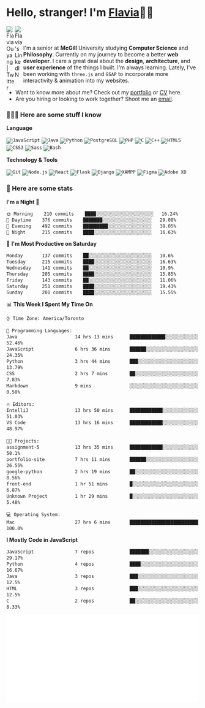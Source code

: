 <h1>Hello, stranger! I'm <a href="https://flaviaouyang.github.io/portfolio-site/">Flavia</a>👋🏻</h1>

<a href="https://twitter.com/FlaviaOuyang">
  <img align="left" alt="Flavia Ouyang | Twitter" width="22px" src="https://raw.githubusercontent.com/peterthehan/peterthehan/master/assets/twitter.svg" />
</a>
<a href="https://www.linkedin.com/in/flavia-ouyang/">
  <img align="left" alt="Flavia's LinkedIN" width="22px" src="https://raw.githubusercontent.com/peterthehan/peterthehan/master/assets/linkedin.svg" />
</a>
<br /><br />

I'm a senior at **McGill** University studying **Computer Science** and **Philosophy**. Currently on my journey to become a better **web developer**. I care a great deal about the **design**, **architecture**, and **user experience** of the things I built. I'm always learning. Lately, I've been working with `three.js` and `GSAP` to incorporate more interactivity & animation into my websites.
  - Want to know more about me? Check out my <a href="https://flaviaouyang.github.io/portfolio-site/">portfolio</a> or <a href="https://github.com/flaviaouyang/portfolio-site/blob/master/Flavia_Ouyang_CV.pdf">CV</a> here. 
  - Are you hiring or looking to work together? Shoot me an <a href="mailto:flavia.ouyang@mail.mcgill.ca">email</a>.


<h3>👩🏻‍💻 Here are some stuff I know</h3>

**Language**

<code><img height="40" src="https://profilinator.rishav.dev/skills-assets/javascript-original.svg" alt="JavaScript" /></code>
<code><img height="40" src="https://profilinator.rishav.dev/skills-assets/java-original-wordmark.svg" alt="Java" /></code>
<code><img height="40" src="https://profilinator.rishav.dev/skills-assets/python-original.svg" alt="Python" /></code>
<code><img height="40" src="https://profilinator.rishav.dev/skills-assets/postgresql-original-wordmark.svg" alt="PostgreSQL" /></code>
<code><img height="40" src="https://profilinator.rishav.dev/skills-assets/php-original.svg" alt="PHP" /></code>
<code><img height="40" src="https://profilinator.rishav.dev/skills-assets/c-original.svg" alt="C" /></code>
<code><img height="40" src="https://profilinator.rishav.dev/skills-assets/cplusplus-original.svg" alt="C++" /></code>
<code><img height="40" src="https://profilinator.rishav.dev/skills-assets/html5-original-wordmark.svg" alt="HTML5" /></code>
<code><img height="40" src="https://profilinator.rishav.dev/skills-assets/css3-original-wordmark.svg" alt="CSS3" /></code>
<code><img height="40" src="https://profilinator.rishav.dev/skills-assets/sass-original.svg" alt="Sass" /></code>
<code><img height="40" src="https://profilinator.rishav.dev/skills-assets/gnu_bash-icon.svg" alt="Bash" /></code>

**Technology & Tools**

<code><img src="https://profilinator.rishav.dev/skills-assets/git-scm-icon.svg" alt="Git" height="40" /></code>
<code><img src="https://profilinator.rishav.dev/skills-assets/nodejs-original-wordmark.svg" alt="Node.js" height="40" /></code>
<code><img src="https://profilinator.rishav.dev/skills-assets/react-original-wordmark.svg" alt="React" height="40" /></code>
<code><img src="https://profilinator.rishav.dev/skills-assets/flask.png" alt="Flask" height="40" /></code>
<code><img src="https://profilinator.rishav.dev/skills-assets/django-original.svg" alt="Django" height="40" /></code>
<code><img src="https://profilinator.rishav.dev/skills-assets/xampp.png" alt="XAMPP" height="40" /></code>
<code><img src="https://profilinator.rishav.dev/skills-assets/figma-icon.svg" alt="Figma" height="40" /></code>
<code><img src="https://profilinator.rishav.dev/skills-assets/adobexd.png" alt="Adobe XD" height="40" /></code>


<h3>📑 Here are some stats</h3>

<!--START_SECTION:waka-->
**I'm a Night 🦉** 

```text
🌞 Morning    210 commits    ████░░░░░░░░░░░░░░░░░░░░░   16.24% 
🌆 Daytime    376 commits    ███████░░░░░░░░░░░░░░░░░░   29.08% 
🌃 Evening    492 commits    █████████░░░░░░░░░░░░░░░░   38.05% 
🌙 Night      215 commits    ████░░░░░░░░░░░░░░░░░░░░░   16.63%

```
📅 **I'm Most Productive on Saturday** 

```text
Monday       137 commits    ██░░░░░░░░░░░░░░░░░░░░░░░   10.6% 
Tuesday      215 commits    ████░░░░░░░░░░░░░░░░░░░░░   16.63% 
Wednesday    141 commits    ██░░░░░░░░░░░░░░░░░░░░░░░   10.9% 
Thursday     205 commits    ████░░░░░░░░░░░░░░░░░░░░░   15.85% 
Friday       143 commits    ██░░░░░░░░░░░░░░░░░░░░░░░   11.06% 
Saturday     251 commits    ████░░░░░░░░░░░░░░░░░░░░░   19.41% 
Sunday       201 commits    ████░░░░░░░░░░░░░░░░░░░░░   15.55%

```


📊 **This Week I Spent My Time On** 

```text
⌚︎ Time Zone: America/Toronto

💬 Programming Languages: 
Java                     14 hrs 13 mins      █████████████░░░░░░░░░░░░   52.46% 
JavaScript               6 hrs 36 mins       ██████░░░░░░░░░░░░░░░░░░░   24.35% 
Python                   3 hrs 44 mins       ███░░░░░░░░░░░░░░░░░░░░░░   13.79% 
CSS                      2 hrs 7 mins        ██░░░░░░░░░░░░░░░░░░░░░░░   7.83% 
Markdown                 9 mins              ░░░░░░░░░░░░░░░░░░░░░░░░░   0.58%

🔥 Editors: 
IntelliJ                 13 hrs 50 mins      ████████████░░░░░░░░░░░░░   51.03% 
VS Code                  13 hrs 16 mins      ████████████░░░░░░░░░░░░░   48.97%

🐱‍💻 Projects: 
assignment-5             13 hrs 35 mins      ████████████░░░░░░░░░░░░░   50.1% 
portfolio-site           7 hrs 11 mins       ██████░░░░░░░░░░░░░░░░░░░   26.55% 
google-python            2 hrs 19 mins       ██░░░░░░░░░░░░░░░░░░░░░░░   8.56% 
front-end                1 hr 51 mins        █░░░░░░░░░░░░░░░░░░░░░░░░   6.87% 
Unknown Project          1 hr 29 mins        █░░░░░░░░░░░░░░░░░░░░░░░░   5.48%

💻 Operating System: 
Mac                      27 hrs 6 mins       █████████████████████████   100.0%

```

**I Mostly Code in JavaScript** 

```text
JavaScript               7 repos             ███████░░░░░░░░░░░░░░░░░░   29.17% 
Python                   4 repos             ████░░░░░░░░░░░░░░░░░░░░░   16.67% 
Java                     3 repos             ███░░░░░░░░░░░░░░░░░░░░░░   12.5% 
HTML                     3 repos             ███░░░░░░░░░░░░░░░░░░░░░░   12.5% 
C                        2 repos             ██░░░░░░░░░░░░░░░░░░░░░░░   8.33%

```



<!--END_SECTION:waka-->

<img src="/metrics.plugin.isocalendar.svg" width="700px">
